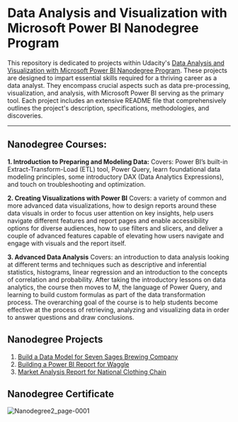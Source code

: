 # **Data Analysis and Visualization with Microsoft Power BI Nanodegree Program**
This repository is dedicated to projects within Udacity's [Data Analysis and Visualization with Microsoft Power BI Nanodegree Program](https://www.udacity.com/course/data-analysis-and-visualization-with-power-BI-nanodegree--nd331). These projects are designed to impart essential skills required for a thriving career as a data analyst. They encompass crucial aspects such as data pre-processing, visualization, and analysis, with Microsoft Power BI serving as the primary tool. Each project includes an extensive README file that comprehensively outlines the project's description, specifications, methodologies, and discoveries.
___
## Nanodegree Courses:

**1. Introduction to Preparing and Modeling Data:**
Covers: Power BI’s built-in Extract-Transform-Load (ETL) tool, Power Query, learn foundational data modeling principles, 
 some introductory DAX (Data Analytics Expressions), and touch on troubleshooting and optimization.

**2. Creating Visualizations with Power BI**
Covers: a variety of common and more advanced data visualizations, how to design reports around these data visuals in order to focus user attention on key insights, 
help users navigate different features and report pages and enable accessibility options for diverse audiences, how to use filters and slicers, and 
deliver a couple of advanced features capable of elevating how users navigate and engage with visuals and the report itself.


**3. Advanced Data Analysis**
Covers: an introduction to data analysis looking at different terms and techniques 
such as descriptive and inferential statistics, histograms, linear regression and an introduction to the concepts of correlation and probability. 
After taking the introductory lessons on data analytics, the course then moves to M, the language of Power Query, 
and learning to build custom formulas as part of the data transformation process. The overarching goal of the course is to help students 
become effective at the process of retrieving, analyzing and visualizing data in order to answer questions and draw conclusions.

## Nanodegree Projects
1. [Build a Data Model for Seven Sages Brewing Company](https://github.com/Yarakhall/Data-Analysis-and-Visualization-with-Microsoft-Power-Bi-Udacity/tree/main/1%5C3%20Create%20a%20Data%20Model%20for%20Seven%20Sages%20Brewing%20Company)
2. [Building a Power BI Report for Waggle](/2\3-Building-Power-BI-Report-for-Waggle/)
3. [Market Analysis Report for National Clothing Chain](/3\3-Market-Analysis-Report-for-National-Clothing-Chain/)

## Nanodegree Certificate
![Nanodegree2_page-0001](https://github.com/Yarakhall/Data-Analysis-and-Visualization-with-Microsoft-Power-Bi-Udacity/assets/132329466/32f75071-eec4-4071-b63b-93e4ea783eb2)
